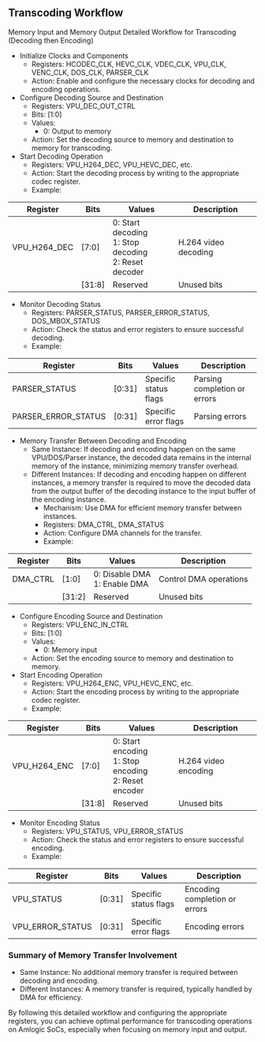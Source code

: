 ## Transcoding Workflow

Memory Input and Memory Output Detailed Workflow for Transcoding (Decoding then Encoding)

- Initialize Clocks and Components
    - Registers: HCODEC_CLK, HEVC_CLK, VDEC_CLK, VPU_CLK, VENC_CLK, DOS_CLK, PARSER_CLK
    - Action: Enable and configure the necessary clocks for decoding and encoding operations.
- Configure Decoding Source and Destination
    - Registers: VPU_DEC_OUT_CTRL
    - Bits: [1:0]
    - Values:
        - 0: Output to memory
    - Action: Set the decoding source to memory and destination to memory for transcoding.
- Start Decoding Operation
    - Registers: VPU_H264_DEC, VPU_HEVC_DEC, etc.
    - Action: Start the decoding process by writing to the appropriate codec register.
    - Example:

| **Register**   | **Bits** | **Values**                                      | **Description**           |
|----------------|----------|-------------------------------------------------|---------------------------|
| VPU_H264_DEC   | [7:0]    | 0: Start decoding<br>1: Stop decoding<br>2: Reset decoder | H.264 video decoding      |
|                | [31:8]   | Reserved                                        | Unused bits               |

- Monitor Decoding Status
    - Registers: PARSER_STATUS, PARSER_ERROR_STATUS, DOS_MBOX_STATUS
    - Action: Check the status and error registers to ensure successful decoding.
    - Example:

| **Register**       | **Bits** | **Values**                                      | **Description**           |
|--------------------|----------|-------------------------------------------------|---------------------------|
| PARSER_STATUS      | [0:31]   | Specific status flags                           | Parsing completion or errors |
| PARSER_ERROR_STATUS| [0:31]   | Specific error flags                            | Parsing errors            |

- Memory Transfer Between Decoding and Encoding
    - Same Instance: If decoding and encoding happen on the same VPU/DOS/Parser instance, the decoded data remains in the internal memory of the instance, minimizing memory transfer overhead.
    - Different Instances: If decoding and encoding happen on different instances, a memory transfer is required to move the decoded data from the output buffer of the decoding instance to the input buffer of the encoding instance.
      - Mechanism: Use DMA for efficient memory transfer between instances.
      - Registers: DMA_CTRL, DMA_STATUS
      - Action: Configure DMA channels for the transfer.
      - Example:

| **Register**   | **Bits** | **Values**                                      | **Description**           |
|----------------|----------|-------------------------------------------------|---------------------------|
| DMA_CTRL       | [1:0]    | 0: Disable DMA<br>1: Enable DMA                 | Control DMA operations    |
|                | [31:2]   | Reserved                                        | Unused bits               |

- Configure Encoding Source and Destination
    - Registers: VPU_ENC_IN_CTRL
    - Bits: [1:0]
    - Values:
        - 0: Memory input
    - Action: Set the encoding source to memory and destination to memory.
- Start Encoding Operation
    - Registers: VPU_H264_ENC, VPU_HEVC_ENC, etc.
    - Action: Start the encoding process by writing to the appropriate codec register.
    - Example:

| **Register**   | **Bits** | **Values**                                      | **Description**           |
|----------------|----------|-------------------------------------------------|---------------------------|
| VPU_H264_ENC   | [7:0]    | 0: Start encoding<br>1: Stop encoding<br>2: Reset encoder | H.264 video encoding      |
|                | [31:8]   | Reserved                                        | Unused bits               |

- Monitor Encoding Status
    - Registers: VPU_STATUS, VPU_ERROR_STATUS
    - Action: Check the status and error registers to ensure successful encoding.
    - Example:

| **Register**       | **Bits** | **Values**                                      | **Description**           |
|--------------------|----------|-------------------------------------------------|---------------------------|
| VPU_STATUS         | [0:31]   | Specific status flags                           | Encoding completion or errors |
| VPU_ERROR_STATUS   | [0:31]   | Specific error flags                            | Encoding errors            |

### Summary of Memory Transfer Involvement
- Same Instance: No additional memory transfer is required between decoding and encoding.
- Different Instances: A memory transfer is required, typically handled by DMA for efficiency.

By following this detailed workflow and configuring the appropriate registers, you can achieve optimal performance for transcoding operations on Amlogic SoCs, especially when focusing on memory input and output.
